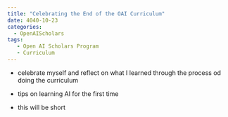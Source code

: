 ```yaml
---
title: "Celebrating the End of the OAI Curriculum"
date: 4040-10-23
categories:
  - OpenAIScholars
tags:
   - Open AI Scholars Program
   - Curriculum
---
```


- celebrate myself and reflect on what I learned through the process od doing the curriculum

- tips on learning AI for the first time

- this will be short
